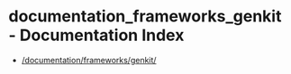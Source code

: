 # documentation_frameworks_genkit - Documentation Index

- [/documentation/frameworks/genkit/](./_documentation_frameworks_genkit_.md)
